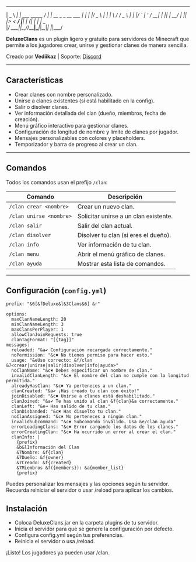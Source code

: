    ____       _                 ____ _                 
  |  _ \  ___| |_   ___  _____ / ___| | __ _ _ __  ___ 
  | | | |/ _ \ | | | \ \/ / _ \ |   | |/ _` | '_ \/ __|
  | |_| |  __/ | |_| |>  <  __/ |___| | (_| | | | \__ \
  |____/ \___|_|\__,_/_/\_\___|\____|_|\__,_|_| |_|___/
                                                         

**DeluxeClans** es un plugin ligero y gratuito para servidores de Minecraft que permite a los jugadores crear, unirse y gestionar clanes de manera sencilla.  

Creado por **Vediikaz** | Soporte: [Discord](https://discord.gg/VUxkyXzXqN)

---

## Características

- Crear clanes con nombre personalizado.
- Unirse a clanes existentes (si está habilitado en la config).
- Salir o disolver clanes.
- Ver información detallada del clan (dueño, miembros, fecha de creación).
- Menú gráfico interactivo para gestionar clanes.
- Configuración de longitud de nombre y límite de clanes por jugador.
- Mensajes personalizables con colores y placeholders.
- Temporizador y barra de progreso al crear un clan.

---

## Comandos

Todos los comandos usan el prefijo `/clan`:

| Comando | Descripción |
|---------|-------------|
| `/clan crear <nombre>` | Crear un nuevo clan. |
| `/clan unirse <nombre>` | Solicitar unirse a un clan existente. |
| `/clan salir` | Salir del clan actual. |
| `/clan disolver` | Disolver tu clan (si eres el dueño). |
| `/clan info` | Ver información de tu clan. |
| `/clan menu` | Abrir el menú gráfico de clanes. |
| `/clan ayuda` | Mostrar esta lista de comandos. |

---

## Configuración (`config.yml`)

```
prefix: "&6[&fDeluxe&l&3Clans&6] &r"

options:
  maxClanNameLength: 20
  minClanNameLength: 3
  maxClansPerPlayer: 1
  allowClanJoinRequests: true
  clanTagFormat: "[{tag}]"
messages:
  reloaded: "&a✔ Configuración recargada correctamente."
  noPermission: "&c✖ No tienes permiso para hacer esto."
  usage: "&eUso correcto: &f/clan &7<crear|unirse|salir|disolver|info|ayuda>"
  noClanName: "&c✖ Debes especificar un nombre de clan."
  invalidClanLength: "&c✖ El nombre del clan no cumple con la longitud permitida."
  alreadyHasClan: "&c✖ Ya perteneces a un clan."
  clanCreated: "&a✔ ¡Has creado tu clan con éxito!"
  joinDisabled: "&c✖ Unirse a clanes está deshabilitado."
  clanJoined: "&a✔ Te has unido al clan &f{clan}&a correctamente."
  clanLeft: "&e➜ Has salido de tu clan."
  clanDisbanded: "&c✖ Has disuelto tu clan."
  noClanAssigned: "&c✖ No perteneces a ningún clan."
  invalidSubcommand: "&c✖ Subcomando inválido. Usa &e/clan ayuda"
  errorLoadingClans: "&c✖ Error cargando los datos de los clanes."
  errorCreatingClan: "&c✖ Ha ocurrido un error al crear el clan."
  clanInfo: |
    {prefix}
    &b&lInformación del Clan
    &7Nombre: &f{clan}
    &7Dueño: &f{owner}
    &7Creado: &f{created}
    &7Miembros &f({members}): &a{member_list}
    {prefix}
```

Puedes personalizar los mensajes y las opciones según tu servidor. Recuerda reiniciar el servidor o usar /reload para aplicar los cambios.

## Instalación
- Coloca DeluxeClans.jar en la carpeta plugins de tu servidor.
- Inicia el servidor para que se genere la configuración por defecto.
- Configura config.yml según tus preferencias.
- Reinicia el servidor o usa /reload.

¡Listo! Los jugadores ya pueden usar /clan.
